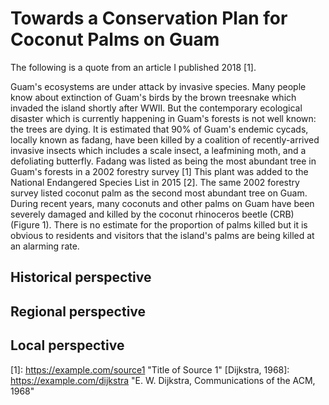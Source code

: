 # Towards a Conservation Plan for Coconut Palms on Guam

The following is a quote from an article I published 2018 [1].

Guam's ecosystems are under attack by invasive species. Many people know about extinction of Guam's birds by the brown treesnake which invaded the island shortly after WWII. But the contemporary ecological disaster which is currently happening in Guam's forests is not well known: the trees are dying. It is estimated that 90% of Guam's endemic cycads, locally known as fadang, have been killed by a coalition of recently-arrived invasive insects which includes a scale insect, a leafmining moth, and a defoliating butterfly. Fadang was listed as being the most abundant tree in Guam's forests in a 2002 forestry survey [1] This plant was added to the National Endangered Species List in 2015 [2]. The same 2002 forestry survey listed coconut palm as the second most abundant tree on Guam. During recent years, many coconuts and other palms on Guam have been severely damaged and killed by the coconut rhinoceros beetle (CRB) (Figure 1). There is no estimate for the proportion of palms killed but it is obvious to residents and visitors that the island's palms are being killed at an alarming rate.

## Historical perspective

## Regional perspective

## Local perspective

[1]: https://example.com/source1 "Title of Source 1" [Dijkstra, 1968]: https://example.com/dijkstra "E. W. Dijkstra, Communications of the ACM, 1968"
